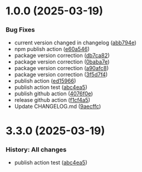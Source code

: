 # 1.0.0 (2025-03-19)


### Bug Fixes

* current version changed in changelog ([abb794e](https://github.com/KarthikAravindR/infinite-canvas/commit/abb794e91e0e0a622578b02d0e913da2fa323101))
* npm publish action ([e60a546](https://github.com/KarthikAravindR/infinite-canvas/commit/e60a546328253235abbbc3be3d3636c4642ab29b))
* package version correction ([db7ca82](https://github.com/KarthikAravindR/infinite-canvas/commit/db7ca826c867a093df9d4784afd92d4d0761cb8d))
* package version correction ([0baba7e](https://github.com/KarthikAravindR/infinite-canvas/commit/0baba7ef429261f51bb9fbe12873a2bd48de19ad))
* package version correction ([a90afc8](https://github.com/KarthikAravindR/infinite-canvas/commit/a90afc825c8bdde16e4ab176f20b07b0adf5ef80))
* package version correction ([3f5d7f4](https://github.com/KarthikAravindR/infinite-canvas/commit/3f5d7f4b5fdddcfb7a78498ac15f67deeca5cfde))
* publish action ([ed15966](https://github.com/KarthikAravindR/infinite-canvas/commit/ed15966248ddf479525db8d0b926c7c13c0b4920))
* publish action test ([abc4ea5](https://github.com/KarthikAravindR/infinite-canvas/commit/abc4ea5b753db068ba6628e6f312e484675187e6))
* publish github action ([4076f0e](https://github.com/KarthikAravindR/infinite-canvas/commit/4076f0e492d28586a6b1f67ae88cae4f22598148))
* release github action ([f1cf4a5](https://github.com/KarthikAravindR/infinite-canvas/commit/f1cf4a5da364ac45575099670655c8d53a51248f))
* Update CHANGELOG.md ([9aecffc](https://github.com/KarthikAravindR/infinite-canvas/commit/9aecffcb351898a4f6edbcc2118499ba5580e2ad))

# 3.3.0 (2025-03-19)

### History: All changes

- publish action test ([abc4ea5](https://github.com/KarthikAravindR/infinite-canvas/commit/abc4ea5b753db068ba6628e6f312e484675187e6))
